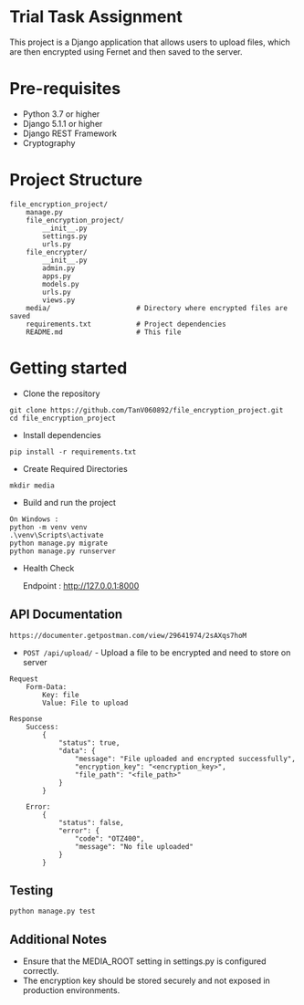 # Trial Task Assignment
This project is a Django application that allows users to upload files, which are then encrypted using Fernet and then saved to the server.

# Pre-requisites

- Python 3.7 or higher
- Django 5.1.1 or higher
- Django REST Framework
- Cryptography

# Project Structure

```
file_encryption_project/
    manage.py
    file_encryption_project/
        __init__.py
        settings.py
        urls.py
    file_encrypter/
        __init__.py
        admin.py
        apps.py
        models.py
        urls.py
        views.py
    media/                     # Directory where encrypted files are saved
    requirements.txt           # Project dependencies
    README.md                  # This file
```

# Getting started

- Clone the repository

```
git clone https://github.com/TanV060892/file_encryption_project.git
cd file_encryption_project
```

- Install dependencies

```
pip install -r requirements.txt
```

- Create Required Directories

```
mkdir media

```

- Build and run the project

```
On Windows :
python -m venv venv
.\venv\Scripts\activate
python manage.py migrate
python manage.py runserver
```

- Health Check

  Endpoint : http://127.0.0.1:8000

## API Documentation

```
https://documenter.getpostman.com/view/29641974/2sAXqs7hoM

```

- `POST /api/upload/` - Upload a file to be encrypted and need to store on server

```
Request
    Form-Data:
        Key: file
        Value: File to upload

Response
    Success:
        {
            "status": true,
            "data": {
                "message": "File uploaded and encrypted successfully",
                "encryption_key": "<encryption_key>",
                "file_path": "<file_path>"
            }
        }
    
    Error:
        {
            "status": false,
            "error": {
                "code": "OTZ400",
                "message": "No file uploaded"
            }
        }
```

## Testing

```
python manage.py test
```

## Additional Notes

- Ensure that the MEDIA_ROOT setting in settings.py is configured correctly.
- The encryption key should be stored securely and not exposed in production environments.
